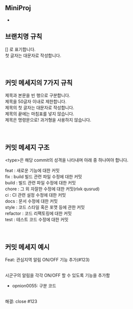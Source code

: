 ## MiniProj
-

## 브랜치명 규칙 
[] 로 표기합니다. <br>
첫 글자는 대문자로 작성합니다. <br><br><br>


## 커밋 메세지의 7가지 규칙
제목과 본문을 빈 행으로 구분합니다.<br>
제목을 50글자 이내로 제한합니다.<br>
제목의 첫 글자는 대문자로 작성합니다.<br>
제목의 끝에는 마침표를 넣지 않습니다.<br>
제목은 명령문으로! 과거형을 사용하지 않습니다.<br><br><br>



## 커밋 메세지 구조<br>
 &lt;type&gt;은 해당 commit의 성격을 나타내며 아래 중 하나여야 합니다.

feat : 새로운 기능에 대한 커밋<br>
fix : build 빌드 관련 파일 수정에 대한 커밋<br>
build : 빌드 관련 파일 수정에 대한 커밋<br>
chore : 그 외 자잘한 수정에 대한 커밋(rlxk qusrud)<br>
ci : CI 관련 설정 수정에 대한 커밋<br>
docs : 문서 수정에 대한 커밋<br>
style : 코드 스타일 혹은 포맷 등에 관한 커밋<br>
refactor : 코드 리팩토링에 대한 커밋<br>
test : 테스트 코드 수정에 대한 커밋<br><br><br>



## 커밋 메세지 예시
Feat: 관심지역 알림 ON/OFF 기능 추가(#123)<br><br>

시군구의 알림을 각각 ON/OFF 할 수 있도록 기능을 추가함<br>
 - opnion0055: 구분 코드<br><br>

해결: close #123


